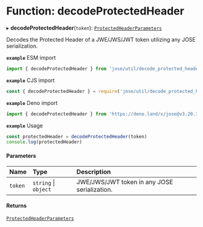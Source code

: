 # Function: decodeProtectedHeader

▸ **decodeProtectedHeader**(`token`): [`ProtectedHeaderParameters`](../types/util_decode_protected_header.ProtectedHeaderParameters.md)

Decodes the Protected Header of a JWE/JWS/JWT token utilizing any JOSE serialization.

**`example`** ESM import
```js
import { decodeProtectedHeader } from 'jose/util/decode_protected_header'
```

**`example`** CJS import
```js
const { decodeProtectedHeader } = require('jose/util/decode_protected_header')
```

**`example`** Deno import
```js
import { decodeProtectedHeader } from 'https://deno.land/x/jose@v3.20.3/util/decode_protected_header.ts'
```

**`example`** Usage
```js
const protectedHeader = decodeProtectedHeader(token)
console.log(protectedHeader)
```

#### Parameters

| Name | Type | Description |
| :------ | :------ | :------ |
| `token` | `string` \| `object` | JWE/JWS/JWT token in any JOSE serialization. |

#### Returns

[`ProtectedHeaderParameters`](../types/util_decode_protected_header.ProtectedHeaderParameters.md)

